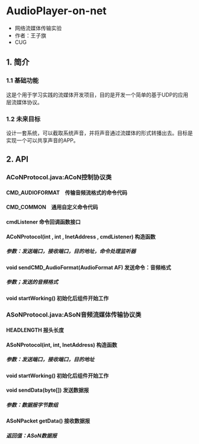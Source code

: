 # AudioPlayer-on-net
* 网络流媒体传输实验
* 作者：王子旗
* CUG

## 1. 简介
### 1.1 基础功能
这是个用于学习实践的流媒体开发项目，目的是开发一个简单的基于UDP的应用层流媒体协议。
### 1.2 未来目标
设计一套系统，可以截取系统声音，并将声音通过流媒体的形式转播出去。目标是实现一个可以共享声音的APP。
    
## 2. API 
### ACoNProtocol.java:ACoN控制协议类
#### CMD_AUDIOFORMAT　传输音频流格式的命令代码  
#### CMD_COMMON　通用自定义命令代码  
#### cmdListener 命令回调函数接口  
#### ACoNProtocol(int , int , InetAddress , cmdListener) 构造函数
##### 参数：发送端口，接收端口，目的地址，命令处理监听器
#### void sendCMD_AudioFormat(AudioFormat AF) 发送命令：音频格式
##### 参数；发送的音频格式
#### void startWorking() 初始化后组件开始工作 
### ASoNProtocol.java:ASoN音频流媒体传输协议类
#### HEADLENGTH 报头长度
#### ASoNProtocol(int, int, InetAddress) 构造函数
##### 参数：发送端口，接收端口，目的地址
#### void startWorking() 初始化后组件开始工作
#### void sendData(byte[]) 发送数据报
##### 参数：数据报字节数组
#### ASoNPacket getData() 接收数据报
##### 返回值：ASoN数据报
